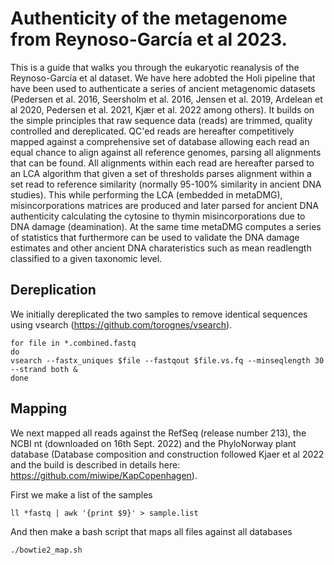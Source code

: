 # Authenticity of the metagenome from Reynoso-García et al 2023.

This is a guide that walks you through the eukaryotic reanalysis of the Reynoso-García et al dataset. We have here adobted the Holi pipeline that have been used to authenticate a series of ancient metagenomic datasets (Pedersen et al. 2016, Seersholm et al. 2016, Jensen et al. 2019, Ardelean et al 2020, Pedersen et al. 2021, Kjær et al. 2022 among others). It builds on the simple principles that raw sequence data (reads) are trimmed, quality controlled and dereplicated. QC'ed reads are hereafter competitively mapped against a comprehensive set of database allowing each read an equal chance to align against all reference genomes, parsing all alignments that can be found. All alignments within each read are hereafter parsed to an LCA algorithm that given a set of thresholds parses alignment within a set read to reference similarity (normally 95-100% similarity in ancient DNA studies). This while performing the LCA (embedded in metaDMG), misincorporations matrices are produced and later parsed for ancient DNA authenticity calculating the cytosine to thymin misincorporations due to DNA damage (deamination). 
At the same time metaDMG computes a series of statistics that furthermore can be used to validate the DNA damage estimates and other ancient DNA charateristics such as mean readlength classified to a given taxonomic level. 

## Dereplication

We initially dereplicated the two samples to remove identical sequences using vsearch (https://github.com/torognes/vsearch).

```
for file in *.combined.fastq
do
vsearch --fastx_uniques $file --fastqout $file.vs.fq --minseqlength 30 --strand both &
done
```
## Mapping
We next mapped all reads against the RefSeq (release number 213), the NCBI nt (downloaded on 16th Sept. 2022) and the PhyloNorway plant database (Database composition and construction followed Kjaer et al 2022 and the build is described in details here: https://github.com/miwipe/KapCopenhagen).

First we make a list of the samples 
```
ll *fastq | awk '{print $9}' > sample.list
```

And then make a bash script that maps all files against all databases

```
./bowtie2_map.sh
```




